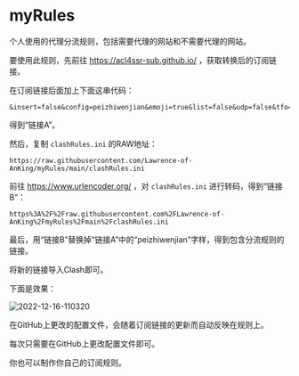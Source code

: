 # myRules

个人使用的代理分流规则，包括需要代理的网站和不需要代理的网站。

要使用此规则，先前往 <https://acl4ssr-sub.github.io/> ，获取转换后的订阅链接。

在订阅链接后面加上下面这串代码：

```Shell
&insert=false&config=peizhiwenjian&emoji=true&list=false&udp=false&tfo=false&scv=false&fdn=false&sort=false
```

得到“链接A”。

然后，复制 `clashRules.ini` 的RAW地址：

```Shell
https://raw.githubusercontent.com/Lawrence-of-AnKing/myRules/main/clashRules.ini
```

前往 <https://www.urlencoder.org/> ，对 `clashRules.ini` 进行转码，得到“链接B”：

```Shell
https%3A%2F%2Fraw.githubusercontent.com%2FLawrence-of-AnKing%2FmyRules%2Fmain%2FclashRules.ini
```

最后，用“链接B”替换掉“链接A”中的“peizhiwenjian”字样，得到包含分流规则的链接。

将新的链接导入Clash即可。

下面是效果：

![2022-12-16-110320](https://cdn.jsdelivr.net/gh/Lawrence-of-AnKing/ImgBank@main/MdImg/2022/12/2022-12-16-110320.png)

在GitHub上更改的配置文件，会随着订阅链接的更新而自动反映在规则上。

每次只需要在GitHub上更改配置文件即可。

你也可以制作你自己的订阅规则。
